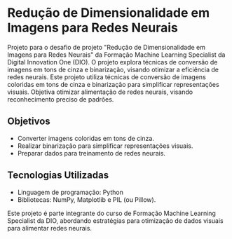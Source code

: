 # Redução de Dimensionalidade em Imagens para Redes Neurais

Projeto para o desafio de projeto "Redução de Dimensionalidade em Imagens para Redes Neurais" da Formação Machine Learning Specialist da Digital Innovation One (DIO). O projeto explora técnicas de conversão de imagens em tons de cinza e binarização, visando otimizar a eficiência de redes neurais. Este projeto utiliza técnicas de conversão de imagens coloridas em tons de cinza e binarização para simplificar representações visuais. Objetiva otimizar alimentação de redes neurais, visando reconhecimento preciso de padrões.

## Objetivos
- Converter imagens coloridas em tons de cinza.
- Realizar binarização para simplificar representações visuais.
- Preparar dados para treinamento de redes neurais.

## Tecnologias Utilizadas
- Linguagem de programação: Python
- Bibliotecas: NumPy, Matplotlib e PIL (ou Pillow).

Este projeto é parte integrante do curso de Formação Machine Learning Specialist da DIO, abordando estratégias para otimização de dados visuais para alimentar redes neurais.


